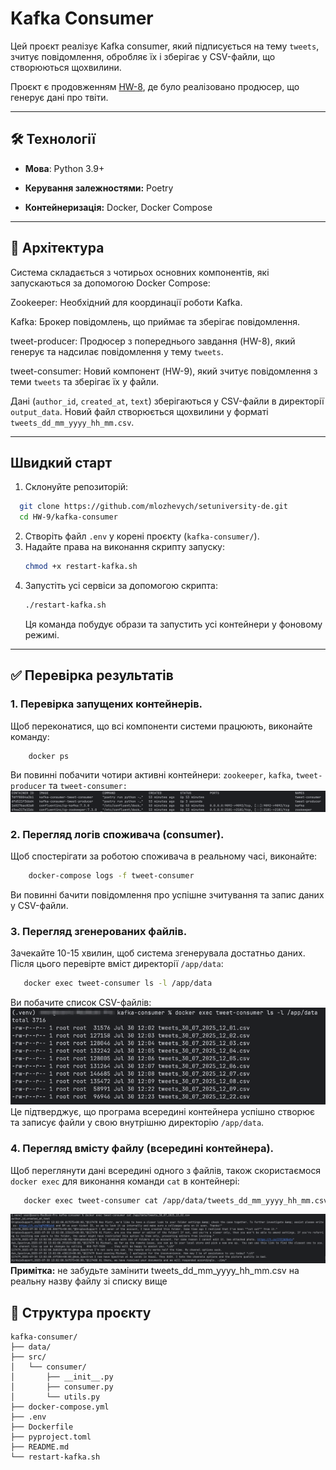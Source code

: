 # Kafka Consumer

Цей проєкт реалізує Kafka consumer, який підписується на тему `tweets`, зчитує повідомлення, обробляє їх і зберігає у
CSV-файли, що створюються щохвилини.

Проєкт є продовженням [HW-8](../../HW-8/kafka-producer/README.md), де було реалізовано продюсер, що генерує дані про
твіти.

---

## 🛠️ Технології

- **Мова**: Python 3.9+

- **Керування залежностями:** Poetry

- **Контейнеризація:** Docker, Docker Compose

---

## 🚀 Архітектура

Система складається з чотирьох основних компонентів, які запускаються за допомогою Docker Compose:

Zookeeper: Необхідний для координації роботи Kafka.

Kafka: Брокер повідомлень, що приймає та зберігає повідомлення.

tweet-producer: Продюсер з попереднього завдання (HW-8), який генерує та надсилає повідомлення у тему `tweets`.

tweet-consumer: Новий компонент (HW-9), який зчитує повідомлення з теми `tweets` та зберігає їх у файли.

Дані (`author_id`, `created_at`, `text`) зберігаються у CSV-файли в директорії `output_data`. Новий файл створюється
щохвилини у
форматі `tweets_dd_mm_yyyy_hh_mm.csv`.

---

## Швидкий старт

1. Склонуйте репозиторій:

  ```bash
    git clone https://github.com/mlozhevych/setuniversity-de.git
    cd HW-9/kafka-consumer
  ```

2. Створіть файл `.env` у корені проєкту (`kafka-consumer/`).
3. Надайте права на виконання скрипту запуску:
    ```bash
    chmod +x restart-kafka.sh
    ```
4. Запустіть усі сервіси за допомогою скрипта:
    ```bash
    ./restart-kafka.sh
    ```
   Ця команда побудує образи та запустить усі контейнери у фоновому режимі.

---

## ✅ Перевірка результатів

### 1. Перевірка запущених контейнерів.

Щоб переконатися, що всі компоненти системи працюють, виконайте команду:

```bash
    docker ps
```

Ви повинні побачити чотири активні контейнери: `zookeeper`, `kafka`, `tweet-producer` та `tweet-consumer:`
![docker-ps.png](docs/docker-ps.png)

### 2. Перегляд логів споживача (consumer).

Щоб спостерігати за роботою споживача в реальному часі, виконайте:

```bash
    docker-compose logs -f tweet-consumer
```

Ви повинні бачити повідомлення про успішне зчитування та запис даних у CSV-файли.

### 3. Перегляд згенерованих файлів.

Зачекайте 10-15 хвилин, щоб система згенерувала достатньо даних. Після цього перевірте вміст директорії `/app/data`:

```bash
   docker exec tweet-consumer ls -l /app/data
```

Ви побачите список CSV-файлів:
![docker-exec-tweet-consumer.png](docs/docker-exec-tweet-consumer.png)
Це підтверджує, що програма всередині контейнера успішно створює та записує файли у свою
внутрішню директорію `/app/data`.

### 4. Перегляд вмісту файлу (всередині контейнера).

Щоб переглянути дані всередині одного з файлів, також скористаємося `docker exec` для виконання команди `cat` в
контейнері:

```bash
   docker exec tweet-consumer cat /app/data/tweets_dd_mm_yyyy_hh_mm.csv
```

![cat.png](docs/cat.png)
**Примітка:** не забудьте замінити tweets_dd_mm_yyyy_hh_mm.csv на реальну назву файлу зі списку вище

## 📂 Структура проєкту

```
kafka-consumer/
├── data/                       
├── src/
│   └── consumer/
│       ├── __init__.py
│       ├── consumer.py
│       └── utils.py
├── docker-compose.yml
├── .env                        
├── Dockerfile
├── pyproject.toml
├── README.md
└── restart-kafka.sh
```